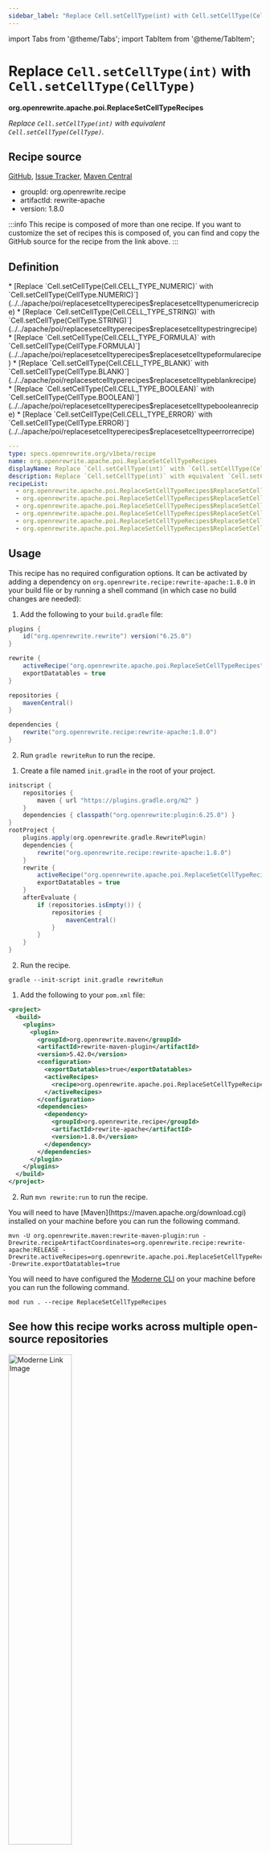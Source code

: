 ```yaml
---
sidebar_label: "Replace Cell.setCellType(int) with Cell.setCellType(CellType)"
---
```


import Tabs from '@theme/Tabs';
import TabItem from '@theme/TabItem';

# Replace `Cell.setCellType(int)` with `Cell.setCellType(CellType)`

**org.openrewrite.apache.poi.ReplaceSetCellTypeRecipes**

_Replace `Cell.setCellType(int)` with equivalent `Cell.setCellType(CellType)`._

## Recipe source

[GitHub](https://github.com/openrewrite/rewrite-apache/blob/main/src/main/java/org/openrewrite/apache/poi/ReplaceSetCellType.java), [Issue Tracker](https://github.com/openrewrite/rewrite-apache/issues), [Maven Central](https://central.sonatype.com/artifact/org.openrewrite.recipe/rewrite-apache/1.8.0/jar)

* groupId: org.openrewrite.recipe
* artifactId: rewrite-apache
* version: 1.8.0

:::info
This recipe is composed of more than one recipe. If you want to customize the set of recipes this is composed of, you can find and copy the GitHub source for the recipe from the link above.
:::

## Definition

<Tabs groupId="recipeType">
<TabItem value="recipe-list" label="Recipe List" >
* [Replace `Cell.setCellType(Cell.CELL_TYPE_NUMERIC)` with `Cell.setCellType(CellType.NUMERIC)`](../../apache/poi/replacesetcelltyperecipes$replacesetcelltypenumericrecipe)
* [Replace `Cell.setCellType(Cell.CELL_TYPE_STRING)` with `Cell.setCellType(CellType.STRING)`](../../apache/poi/replacesetcelltyperecipes$replacesetcelltypestringrecipe)
* [Replace `Cell.setCellType(Cell.CELL_TYPE_FORMULA)` with `Cell.setCellType(CellType.FORMULA)`](../../apache/poi/replacesetcelltyperecipes$replacesetcelltypeformularecipe)
* [Replace `Cell.setCellType(Cell.CELL_TYPE_BLANK)` with `Cell.setCellType(CellType.BLANK)`](../../apache/poi/replacesetcelltyperecipes$replacesetcelltypeblankrecipe)
* [Replace `Cell.setCellType(Cell.CELL_TYPE_BOOLEAN)` with `Cell.setCellType(CellType.BOOLEAN)`](../../apache/poi/replacesetcelltyperecipes$replacesetcelltypebooleanrecipe)
* [Replace `Cell.setCellType(Cell.CELL_TYPE_ERROR)` with `Cell.setCellType(CellType.ERROR)`](../../apache/poi/replacesetcelltyperecipes$replacesetcelltypeerrorrecipe)

</TabItem>

<TabItem value="yaml-recipe-list" label="Yaml Recipe List">

```yaml
---
type: specs.openrewrite.org/v1beta/recipe
name: org.openrewrite.apache.poi.ReplaceSetCellTypeRecipes
displayName: Replace `Cell.setCellType(int)` with `Cell.setCellType(CellType)`
description: Replace `Cell.setCellType(int)` with equivalent `Cell.setCellType(CellType)`.
recipeList:
  - org.openrewrite.apache.poi.ReplaceSetCellTypeRecipes$ReplaceSetCellTypeNumericRecipe
  - org.openrewrite.apache.poi.ReplaceSetCellTypeRecipes$ReplaceSetCellTypeStringRecipe
  - org.openrewrite.apache.poi.ReplaceSetCellTypeRecipes$ReplaceSetCellTypeFormulaRecipe
  - org.openrewrite.apache.poi.ReplaceSetCellTypeRecipes$ReplaceSetCellTypeBlankRecipe
  - org.openrewrite.apache.poi.ReplaceSetCellTypeRecipes$ReplaceSetCellTypeBooleanRecipe
  - org.openrewrite.apache.poi.ReplaceSetCellTypeRecipes$ReplaceSetCellTypeErrorRecipe

```
</TabItem>
</Tabs>

## Usage

This recipe has no required configuration options. It can be activated by adding a dependency on `org.openrewrite.recipe:rewrite-apache:1.8.0` in your build file or by running a shell command (in which case no build changes are needed): 
<Tabs groupId="projectType">
<TabItem value="gradle" label="Gradle">

1. Add the following to your `build.gradle` file:

```groovy title="build.gradle"
plugins {
    id("org.openrewrite.rewrite") version("6.25.0")
}

rewrite {
    activeRecipe("org.openrewrite.apache.poi.ReplaceSetCellTypeRecipes")
    exportDatatables = true
}

repositories {
    mavenCentral()
}

dependencies {
    rewrite("org.openrewrite.recipe:rewrite-apache:1.8.0")
}
```

2. Run `gradle rewriteRun` to run the recipe.
</TabItem>

<TabItem value="gradle-init-script" label="Gradle init script">

1. Create a file named `init.gradle` in the root of your project.

```groovy title="init.gradle"
initscript {
    repositories {
        maven { url "https://plugins.gradle.org/m2" }
    }
    dependencies { classpath("org.openrewrite:plugin:6.25.0") }
}
rootProject {
    plugins.apply(org.openrewrite.gradle.RewritePlugin)
    dependencies {
        rewrite("org.openrewrite.recipe:rewrite-apache:1.8.0")
    }
    rewrite {
        activeRecipe("org.openrewrite.apache.poi.ReplaceSetCellTypeRecipes")
        exportDatatables = true
    }
    afterEvaluate {
        if (repositories.isEmpty()) {
            repositories {
                mavenCentral()
            }
        }
    }
}
```

2. Run the recipe.

```shell title="shell"
gradle --init-script init.gradle rewriteRun
```

</TabItem>
<TabItem value="maven" label="Maven POM">

1. Add the following to your `pom.xml` file:

```xml title="pom.xml"
<project>
  <build>
    <plugins>
      <plugin>
        <groupId>org.openrewrite.maven</groupId>
        <artifactId>rewrite-maven-plugin</artifactId>
        <version>5.42.0</version>
        <configuration>
          <exportDatatables>true</exportDatatables>
          <activeRecipes>
            <recipe>org.openrewrite.apache.poi.ReplaceSetCellTypeRecipes</recipe>
          </activeRecipes>
        </configuration>
        <dependencies>
          <dependency>
            <groupId>org.openrewrite.recipe</groupId>
            <artifactId>rewrite-apache</artifactId>
            <version>1.8.0</version>
          </dependency>
        </dependencies>
      </plugin>
    </plugins>
  </build>
</project>
```

2. Run `mvn rewrite:run` to run the recipe.
</TabItem>

<TabItem value="maven-command-line" label="Maven Command Line">
You will need to have [Maven](https://maven.apache.org/download.cgi) installed on your machine before you can run the following command.

```shell title="shell"
mvn -U org.openrewrite.maven:rewrite-maven-plugin:run -Drewrite.recipeArtifactCoordinates=org.openrewrite.recipe:rewrite-apache:RELEASE -Drewrite.activeRecipes=org.openrewrite.apache.poi.ReplaceSetCellTypeRecipes -Drewrite.exportDatatables=true
```
</TabItem>
<TabItem value="moderne-cli" label="Moderne CLI">

You will need to have configured the [Moderne CLI](https://docs.moderne.io/moderne-cli/cli-intro) on your machine before you can run the following command.

```shell title="shell"
mod run . --recipe ReplaceSetCellTypeRecipes
```
</TabItem>
</Tabs>

## See how this recipe works across multiple open-source repositories

<a href="https://app.moderne.io/recipes/org.openrewrite.apache.poi.ReplaceSetCellTypeRecipes">
    <img
    src={require("/static/img/ModerneRecipeButton.png").default}
    alt="Moderne Link Image"
    width="50%"
    />
</a>

The community edition of the Moderne platform enables you to easily run recipes across thousands of open-source repositories.

Please [contact Moderne](https://moderne.io/product) for more information about safely running the recipes on your own codebase in a private SaaS.
## Data Tables

### Source files that had results
**org.openrewrite.table.SourcesFileResults**

_Source files that were modified by the recipe run._

| Column Name | Description |
| ----------- | ----------- |
| Source path before the run | The source path of the file before the run. `null` when a source file was created during the run. |
| Source path after the run | A recipe may modify the source path. This is the path after the run. `null` when a source file was deleted during the run. |
| Parent of the recipe that made changes | In a hierarchical recipe, the parent of the recipe that made a change. Empty if this is the root of a hierarchy or if the recipe is not hierarchical at all. |
| Recipe that made changes | The specific recipe that made a change. |
| Estimated time saving | An estimated effort that a developer to fix manually instead of using this recipe, in unit of seconds. |
| Cycle | The recipe cycle in which the change was made. |

### Source files that errored on a recipe
**org.openrewrite.table.SourcesFileErrors**

_The details of all errors produced by a recipe run._

| Column Name | Description |
| ----------- | ----------- |
| Source path | The file that failed to parse. |
| Recipe that made changes | The specific recipe that made a change. |
| Stack trace | The stack trace of the failure. |

### Recipe performance
**org.openrewrite.table.RecipeRunStats**

_Statistics used in analyzing the performance of recipes._

| Column Name | Description |
| ----------- | ----------- |
| The recipe | The recipe whose stats are being measured both individually and cumulatively. |
| Source file count | The number of source files the recipe ran over. |
| Source file changed count | The number of source files which were changed in the recipe run. Includes files created, deleted, and edited. |
| Cumulative scanning time | The total time spent across the scanning phase of this recipe. |
| 99th percentile scanning time | 99 out of 100 scans completed in this amount of time. |
| Max scanning time | The max time scanning any one source file. |
| Cumulative edit time | The total time spent across the editing phase of this recipe. |
| 99th percentile edit time | 99 out of 100 edits completed in this amount of time. |
| Max edit time | The max time editing any one source file. |


